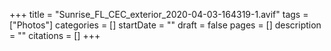 +++
title = "Sunrise_FL_CEC_exterior_2020-04-03-164319-1.avif"
tags = ["Photos"]
categories = []
startDate = ""
draft = false
pages = []
description = ""
citations = []
+++
